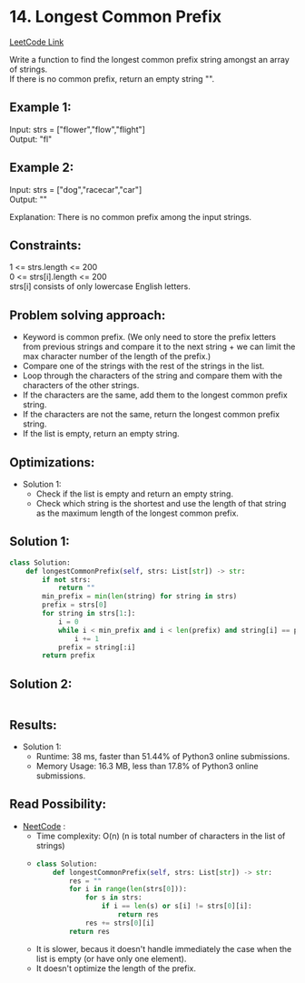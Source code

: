 # 14. Longest Common Prefix

[LeetCode Link](https://leetcode.com/problems/longest-common-prefix/)

Write a function to find the longest common prefix string amongst an array of strings. <br/>
If there is no common prefix, return an empty string "". <br/>

## Example 1:

Input: strs = ["flower","flow","flight"] <br/>
Output: "fl"

## Example 2:

Input: strs = ["dog","racecar","car"] <br/>
Output: "" <br/>

Explanation: There is no common prefix among the input strings.


## Constraints:

1 <= strs.length <= 200 <br/>
0 <= strs[i].length <= 200 <br/>
strs[i] consists of only lowercase English letters. <br/>


## Problem solving approach:
- Keyword is common prefix. (We only need to store the prefix letters from previous strings and compare it to the next string + we can limit the max character number of the length of the prefix.)
- Compare one of the strings with the rest of the strings in the list.
- Loop through the characters of the string and compare them with the characters of the other strings.
- If the characters are the same, add them to the longest common prefix string.
- If the characters are not the same, return the longest common prefix string.
- If the list is empty, return an empty string.

## Optimizations:
- Solution 1:
  - Check if the list is empty and return an empty string.
  - Check which string is the shortest and use the length of that string as the maximum length of the longest common prefix.

## Solution 1:
```Python
class Solution:
    def longestCommonPrefix(self, strs: List[str]) -> str:
        if not strs:
            return ""
        min_prefix = min(len(string) for string in strs)
        prefix = strs[0]
        for string in strs[1:]:
            i = 0
            while i < min_prefix and i < len(prefix) and string[i] == prefix[i]:
                i += 1
            prefix = string[:i]
        return prefix
```

## Solution 2:

```Python

```

## Results:
- Solution 1:
  - Runtime: 38 ms, faster than 51.44% of Python3 online submissions. <br/>
  - Memory Usage: 16.3 MB, less than 17.8% of Python3 online submissions. <br/>


## Read Possibility:
- [NeetCode](https://www.youtube.com/watch?v=0sWShKIJoo4) :
  - Time complexity: O(n) (n is total number of characters in the list of strings)
  - ``` Python
    class Solution:
        def longestCommonPrefix(self, strs: List[str]) -> str:
            res = ""
            for i in range(len(strs[0])):
                for s in strs:
                    if i == len(s) or s[i] != strs[0][i]:
                        return res
                res += strs[0][i]
            return res
    ```
  - It is slower, becaus it doesn't handle immediately the case when the list is empty (or have only one element).
  - It doesn't optimize the length of the prefix.
